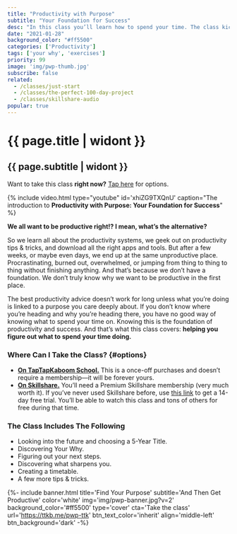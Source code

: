 ```yaml
---
title: "Productivity with Purpose"
subtitle: "Your Foundation for Success"
desc: "In this class you’ll learn how to spend your time. The class kicks off with 2 exercises that help you figure out where you want to be in 5 years time and, most importantly, why you want to get there. We then move onto 3 productivity exercises, where you define your next steps, uncover what sharpens you, and create a timetable. All of this is to help you know exactly what to work on and when to work on it."
date: "2021-01-28"
background_color: "#ff5500"
categories: ['Productivity']
tags: ['your why', 'exercises']
priority: 99
image: 'img/pwp-thumb.jpg'
subscribe: false
related:
  - /classes/just-start
  - /classes/the-perfect-100-day-project
  - /classes/skillshare-audio
popular: true
---
```


# {{ page.title | widont }}
## {{ page.subtitle | widont }}

Want to take this class **right now?** [Tap here](#options) for options.

{% include video.html type="youtube" id='xhiZG9TXQnU' caption="The introduction to **Productivity with Purpose: Your Foundation for Success**" %}

**We all want to be productive right!? I mean, what’s the alternative?**

So we learn all about the productivity systems, we geek out on productivity tips & tricks, and download all the right apps and tools. But after a few weeks, or maybe even days, we end up at the same unproductive place. Procrastinating, burned out, overwhelmed, or jumping from thing to thing to thing without finishing anything. And that’s because we don’t have a foundation. We don’t truly know why we want to be productive in the first place.

The best productivity advice doesn’t work for long unless what you’re doing is linked to a purpose you care deeply about. If you don’t know where you’re heading and why you’re heading there, you have no good way of knowing what to spend your time on. Knowing this is the foundation of productivity and success. And that’s what this class covers: **helping you figure out what to spend your time doing.**

### Where Can I Take the Class? {#options}

- [**On TapTapKaboom School.**](https://ttkb.me/pwp-ttk) This is a once-off purchases and doesn’t require a membership—it will be forever yours.
- [**On Skillshare.**](https://ttkb.me/pwp-sk) You’ll need a Premium Skillshare membership (very much worth it). If you’ve never used Skillshare before, use [this link](https://ttkb.me/pwp-sk) to get a 14-day free trial. You’ll be able to watch this class and tons of others for free during that time.

### The Class Includes The Following
- Looking into the future and choosing a 5-Year Title.
- Discovering Your Why.
- Figuring out your next steps.
- Discovering what sharpens you.
- Creating a timetable.
- A few more tips & tricks.

{%- include banner.html
	title='Find Your Purpose'
	subtitle='And Then Get Productive'
	color='white'
	img='img/pwp-banner.jpg?v=2'
	background_color='#ff5500'
	type='cover'
	cta='Take the class'
	url='https://ttkb.me/pwp-ttk'
	btn_text_color='inherit'
	align='middle-left'
	btn_background='dark' -%}
